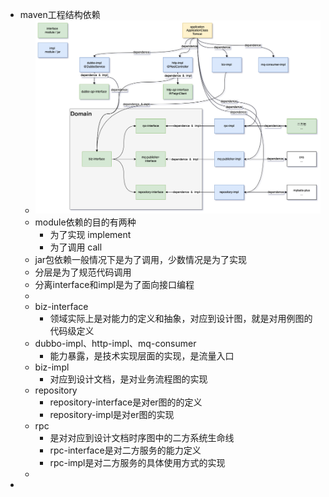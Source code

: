 - maven工程结构依赖
	- ![image.png](../assets/image_1663212152217_0.png)
	- module依赖的目的有两种
		- 为了实现 implement
		- 为了调用 call
	- jar包依赖一般情况下是为了调用，少数情况是为了实现
	- 分层是为了规范代码调用
	- 分离interface和impl是为了面向接口编程
	-
	- biz-interface
		- 领域实际上是对能力的定义和抽象，对应到设计图，就是对用例图的代码级定义
	- dubbo-impl、http-impl、mq-consumer
		- 能力暴露，是技术实现层面的实现，是流量入口
	- biz-impl
		- 对应到设计文档，是对业务流程图的实现
	- repository
		- repository-interface是对er图的的定义
		- repository-impl是对er图的实现
	- rpc
		- 是对对应到设计文档时序图中的二方系统生命线
		- rpc-interface是对二方服务的能力定义
		- rpc-impl是对二方服务的具体使用方式的实现
	-
-